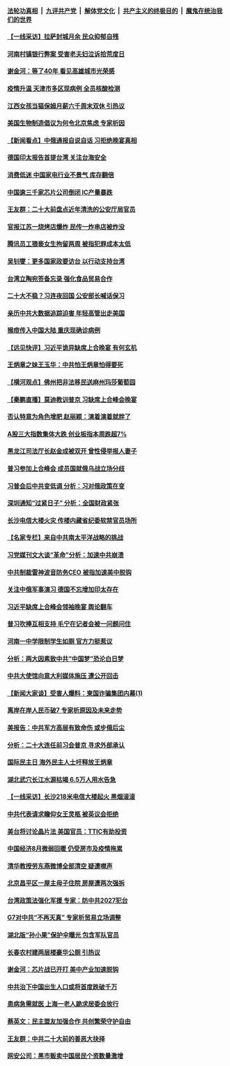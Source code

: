 ####  [法轮功真相](../../../../basic/blob/master/README.md?t=09172231) &nbsp;|&nbsp; [九评共产党](../../../../9ping.md/blob/master/README.md?t=09172231) &nbsp;|&nbsp; [解体党文化](../../../../jtdwh.md/blob/master/README.md?t=09172231)  &nbsp;|&nbsp; [共产主义的终极目的](../../../../gczydzjmd.md/blob/master/README.md?t=09172231) &nbsp;|&nbsp; [魔鬼在统治我们的世界](../../../../mgztzwmdsj.md/blob/master/README.md?t=09172231) 

#### [【一线采访】拉萨封城月余 民众抑郁自残](../pages/nsc413/n13827096.md?t=09172231) 

#### [河南村镇银行弊案 受害老夫妇泣诉拾荒度日](../pages/nsc413/n13827124.md?t=09172231) 

#### [谢金河：等了40年 看见高雄城市光荣感](../pages/nsc413/n13827126.md?t=09172231) 

#### [疫情升温 天津市多区现病例 全员核酸检测](../pages/nsc413/n13827063.md?t=09172231) 

#### [江西女孩当猫保姆月薪六千周末双休 引热议](../pages/nsc413/n13827071.md?t=09172231) 

#### [美国生物制造倡议为何令北京焦虑 专家析因](../pages/nsc413/n13827066.md?t=09172231) 

#### [【新闻看点】中俄通报自说自话 习拒绝晚宴真相](../pages/nsc413/n13826878.md?t=09172231) 

#### [德国印太报告首提台湾 关注台海安全](../pages/nsc413/n13827064.md?t=09172231) 

#### [消费低迷 中国家电行业不景气 库存翻倍](../pages/nsc413/n13826996.md?t=09172231) 

#### [中国逾三千家芯片公司倒闭 IC产量暴跌](../pages/nsc413/n13827065.md?t=09172231) 

#### [王友群：二十大前盘点近年清洗的公安厅局官员](../pages/nsc413/n13826943.md?t=09172231) 

#### [官报江苏一烧烤店爆炸 民传一炸串店被炸没](../pages/nsc413/n13827054.md?t=09172231) 

#### [腾讯员工猥亵女生拘留两周 被指犯罪成本太低](../pages/nsc413/n13826988.md?t=09172231) 

#### [吴钊燮：更多国家政要访台 以行动支持台湾](../pages/nsc413/n13827016.md?t=09172231) 

#### [台湾立陶宛签备忘录 强化食品贸易合作](../pages/nsc413/n13826997.md?t=09172231) 

#### [二十大不稳？习连夜回国 公安部长喊话保习](../pages/nsc413/n13826967.md?t=09172231) 

#### [亲历中共大数据追踪迫害 年轻高管出走美国](../pages/nsc413/n13826859.md?t=09172231) 

#### [猴痘传入中国大陆 重庆现确诊病例](../pages/nsc413/n13826964.md?t=09172231) 

#### [【远见快评】习近平诡异缺席上合晚宴 有何玄机](../pages/nsc413/n13826882.md?t=09172231) 

#### [王炳章之妹王玉华：中共怕王炳章怕得要死](../pages/nsc413/n13826911.md?t=09172231) 

#### [【横河观点】佛州把非法移民送麻州玛莎葡萄园](../pages/nsc413/n13826879.md?t=09172231) 

#### [【秦鹏直播】莫迪教训普京 习缺席上合峰会晚宴](../pages/nsc413/n13826869.md?t=09172231) 

#### [否认特意为角色增肥 赵丽颖：演着演着就胖了](../pages/nsc413/n13826825.md?t=09172231) 

#### [A股三大指数集体大跌 创业板指本周跌超7%](../pages/nsc413/n13826865.md?t=09172231) 

#### [黑龙江司法厅长赵金成被双开 曾性侵举报人妻子](../pages/nsc413/n13826856.md?t=09172231) 

#### [普习参加上合峰会 成员国就俄乌战立场分歧](../pages/nsc413/n13826831.md?t=09172231) 

#### [习普会后中共变低调 分析：习对俄政策在变](../pages/nsc413/n13826738.md?t=09172231) 

#### [深圳通知“过紧日子” 分析：全国财政紧张](../pages/nsc413/n13826731.md?t=09172231) 

#### [长沙电信大楼火灾 传楼内藏省纪委软禁官员场所](../pages/nsc413/n13826830.md?t=09172231) 

#### [【名家专栏】来自中共南太平洋战略的挑战](../pages/nsc413/n13826594.md?t=09172231) 

#### [习党媒刊文大谈“革命”分析：加速中共崩溃](../pages/nsc413/n13826493.md?t=09172231) 

#### [中共制裁雷神波音防务CEO 被指加速美中脱钩](../pages/nsc413/n13826736.md?t=09172231) 

#### [关注中俄军事演习 德国不忘增加印太存在](../pages/nsc413/n13826737.md?t=09172231) 

#### [习近平缺席上合峰会领袖晚宴 舆论翻车](../pages/nsc413/n13826772.md?t=09172231) 

#### [普习吹捧互相支持 毛宁在记者会被一问题问住](../pages/nsc413/n13826785.md?t=09172231) 

#### [河南一中学限制学生如厕 官方力挺惹议](../pages/nsc413/n13826501.md?t=09172231) 

#### [分析：两大因素致中共“中国梦”恐沦白日梦](../pages/nsc413/n13826454.md?t=09172231) 

#### [中共大使馆向意大利媒体施压 遭公开回击](../pages/nsc413/n13826038.md?t=09172231) 

#### [【新闻大家谈】受害人爆料：柬国诈骗集团内幕(1)](../pages/nsc413/n13826298.md?t=09172231) 

#### [离岸在岸人民币破7 专家析原因及未来走势](../pages/nsc413/n13826584.md?t=09172231) 

#### [美报告：中共军方高层有致命伤 或步俄后尘](../pages/nsc413/n13826589.md?t=09172231) 

#### [分析：二十大连任前习会普京 寻求外部承认](../pages/nsc413/n13826431.md?t=09172231) 

#### [国际民主日 海外民主人士吁释放王炳章](../pages/nsc413/n13826558.md?t=09172231) 

#### [湖北武穴长江水源枯竭 6.5万人用水告急](../pages/nsc413/n13826446.md?t=09172231) 

#### [【一线采访】长沙218米电信大楼起火 黑烟滚滚](../pages/nsc413/n13826437.md?t=09172231) 

#### [中共代表请求瞻仰女王灵柩 被英议会拒绝](../pages/nsc413/n13826443.md?t=09172231) 

#### [美台将讨论晶片法 美国官员：TTIC有助投资](../pages/nsc413/n13826435.md?t=09172231) 

#### [中国经济8月微弱回暖 仍受房市及疫情拖累](../pages/nsc413/n13826419.md?t=09172231) 

#### [清华教授劳东燕微博全部清空 疑遭噤声](../pages/nsc413/n13826314.md?t=09172231) 

#### [北京昌平区一屋主母子住院 房屋遭两次强拆](../pages/nsc413/n13826388.md?t=09172231) 

#### [台湾政策法强化军援 专家：防中共2027犯台](../pages/nsc413/n13826368.md?t=09172231) 

#### [G7对中共“不再天真” 专家析贸易立场调整](../pages/nsc413/n13826140.md?t=09172231) 

#### [湖北版“孙小果”保护伞曝光 包含军队官员](../pages/nsc413/n13826249.md?t=09172231) 

#### [长春农村建两层楼豪华公厕 引热议](../pages/nsc413/n13826320.md?t=09172231) 

#### [谢金河：芯片战已开打 美中产业加速脱钩](../pages/nsc413/n13826293.md?t=09172231) 

#### [中共治下中国出生人口或将首度跌破千万](../pages/nsc413/n13826208.md?t=09172231) 

#### [患病急需就医 上海一老人跪求居委会放行](../pages/nsc413/n13826296.md?t=09172231) 

#### [蔡英文：民主盟友加强合作 共创繁荣守护自由](../pages/nsc413/n13826116.md?t=09172231) 

#### [王友群：中共二十大前的善恶大抉择](../pages/nsc413/n13826020.md?t=09172231) 

#### [网安公司：黑市贩卖中国居民个资数量激增](../pages/nsc413/n13826040.md?t=09172231) 

